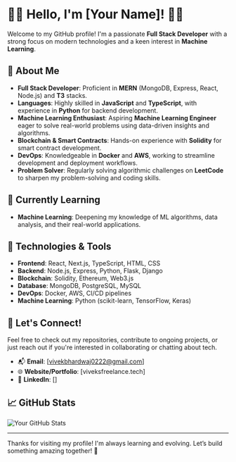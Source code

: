 # 👨‍💻 Hello, I'm [Your Name]! 👨‍💻

Welcome to my GitHub profile! I'm a passionate **Full Stack Developer** with a strong focus on modern technologies and a keen interest in **Machine Learning**. 

## 🚀 About Me

- **Full Stack Developer**: Proficient in **MERN** (MongoDB, Express, React, Node.js) and **T3** stacks.
- **Languages**: Highly skilled in **JavaScript** and **TypeScript**, with experience in **Python** for backend development.
- **Machine Learning Enthusiast**: Aspiring **Machine Learning Engineer** eager to solve real-world problems using data-driven insights and algorithms.
- **Blockchain & Smart Contracts**: Hands-on experience with **Solidity** for smart contract development.
- **DevOps**: Knowledgeable in **Docker** and **AWS**, working to streamline development and deployment workflows.
- **Problem Solver**: Regularly solving algorithmic challenges on **LeetCode** to sharpen my problem-solving and coding skills.

## 🌱 Currently Learning

- **Machine Learning**: Deepening my knowledge of ML algorithms, data analysis, and their real-world applications.

## 🔧 Technologies & Tools

- **Frontend**: React, Next.js, TypeScript, HTML, CSS
- **Backend**: Node.js, Express, Python, Flask, Django
- **Blockchain**: Solidity, Ethereum, Web3.js
- **Database**: MongoDB, PostgreSQL, MySQL
- **DevOps**: Docker, AWS, CI/CD pipelines
- **Machine Learning**: Python (scikit-learn, TensorFlow, Keras)
  
## 💬 Let's Connect!

Feel free to check out my repositories, contribute to ongoing projects, or just reach out if you're interested in collaborating or chatting about tech.

- 📬 **Email**: [vivekbhardwaj0222@gmail.com]
- 🌐 **Website/Portfolio**: [viveksfreelance.tech]
- 📱 **LinkedIn**: []

## 📈 GitHub Stats

![Your GitHub Stats](https://github-readme-stats.vercel.app/api?username=devvivekk&show_icons=true&hide_title=true&hide=prs&count_private=true&theme=radical)

---

Thanks for visiting my profile! I'm always learning and evolving. Let’s build something amazing together! 🚀

